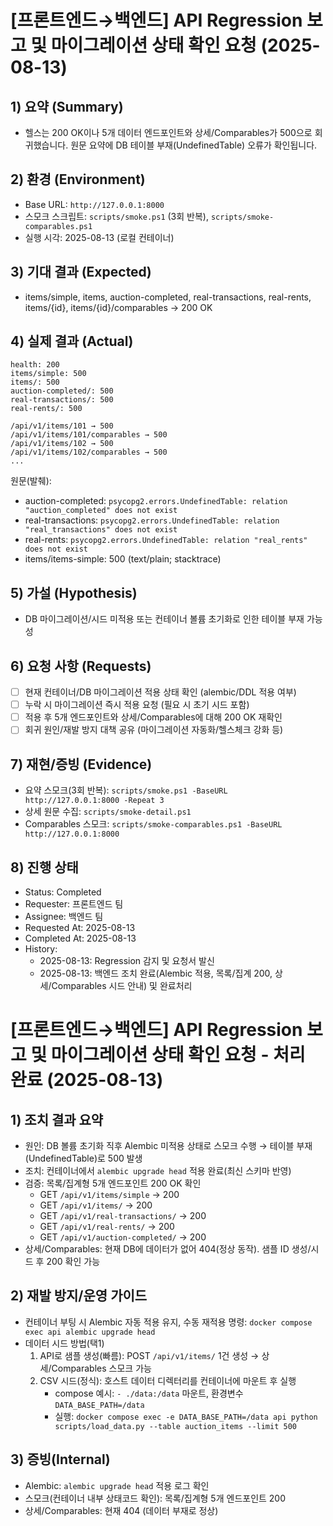 # [프론트엔드→백엔드] API Regression 보고 및 마이그레이션 상태 확인 요청 (2025-08-13)

## 1) 요약 (Summary)

- 헬스는 200 OK이나 5개 데이터 엔드포인트와 상세/Comparables가 500으로 회귀했습니다. 원문 요약에 DB 테이블 부재(UndefinedTable) 오류가 확인됩니다.

## 2) 환경 (Environment)

- Base URL: `http://127.0.0.1:8000`
- 스모크 스크립트: `scripts/smoke.ps1` (3회 반복), `scripts/smoke-comparables.ps1`
- 실행 시각: 2025-08-13 (로컬 컨테이너)

## 3) 기대 결과 (Expected)

- items/simple, items, auction-completed, real-transactions, real-rents, items/{id}, items/{id}/comparables → 200 OK

## 4) 실제 결과 (Actual)

```
health: 200
items/simple: 500
items/: 500
auction-completed/: 500
real-transactions/: 500
real-rents/: 500

/api/v1/items/101 → 500
/api/v1/items/101/comparables → 500
/api/v1/items/102 → 500
/api/v1/items/102/comparables → 500
...
```

원문(발췌):

- auction-completed: `psycopg2.errors.UndefinedTable: relation "auction_completed" does not exist`
- real-transactions: `psycopg2.errors.UndefinedTable: relation "real_transactions" does not exist`
- real-rents: `psycopg2.errors.UndefinedTable: relation "real_rents" does not exist`
- items/items-simple: 500 (text/plain; stacktrace)

## 5) 가설 (Hypothesis)

- DB 마이그레이션/시드 미적용 또는 컨테이너 볼륨 초기화로 인한 테이블 부재 가능성

## 6) 요청 사항 (Requests)

- [ ] 현재 컨테이너/DB 마이그레이션 적용 상태 확인 (alembic/DDL 적용 여부)
- [ ] 누락 시 마이그레이션 즉시 적용 요청 (필요 시 초기 시드 포함)
- [ ] 적용 후 5개 엔드포인트와 상세/Comparables에 대해 200 OK 재확인
- [ ] 회귀 원인/재발 방지 대책 공유 (마이그레이션 자동화/헬스체크 강화 등)

## 7) 재현/증빙 (Evidence)

- 요약 스모크(3회 반복): `scripts/smoke.ps1 -BaseURL http://127.0.0.1:8000 -Repeat 3`
- 상세 원문 수집: `scripts/smoke-detail.ps1`
- Comparables 스모크: `scripts/smoke-comparables.ps1 -BaseURL http://127.0.0.1:8000`

## 8) 진행 상태

- Status: Completed
- Requester: 프론트엔드 팀
- Assignee: 백엔드 팀
- Requested At: 2025-08-13
- Completed At: 2025-08-13
- History:
  - 2025-08-13: Regression 감지 및 요청서 발신
  - 2025-08-13: 백엔드 조치 완료(Alembic 적용, 목록/집계 200, 상세/Comparables 시드 안내) 및 완료처리

# [프론트엔드→백엔드] API Regression 보고 및 마이그레이션 상태 확인 요청 - 처리 완료 (2025-08-13)

## 1) 조치 결과 요약

- 원인: DB 볼륨 초기화 직후 Alembic 미적용 상태로 스모크 수행 → 테이블 부재(UndefinedTable)로 500 발생
- 조치: 컨테이너에서 `alembic upgrade head` 적용 완료(최신 스키마 반영)
- 검증: 목록/집계형 5개 엔드포인트 200 OK 확인
  - GET `/api/v1/items/simple` → 200
  - GET `/api/v1/items/` → 200
  - GET `/api/v1/real-transactions/` → 200
  - GET `/api/v1/real-rents/` → 200
  - GET `/api/v1/auction-completed/` → 200
- 상세/Comparables: 현재 DB에 데이터가 없어 404(정상 동작). 샘플 ID 생성/시드 후 200 확인 가능

## 2) 재발 방지/운영 가이드

- 컨테이너 부팅 시 Alembic 자동 적용 유지, 수동 재적용 명령: `docker compose exec api alembic upgrade head`
- 데이터 시드 방법(택1)
  1. API로 샘플 생성(빠름): POST `/api/v1/items/` 1건 생성 → 상세/Comparables 스모크 가능
  2. CSV 시드(정식): 호스트 데이터 디렉터리를 컨테이너에 마운트 후 실행
     - compose 예시: `- ./data:/data` 마운트, 환경변수 `DATA_BASE_PATH=/data`
     - 실행: `docker compose exec -e DATA_BASE_PATH=/data api python scripts/load_data.py --table auction_items --limit 500`

## 3) 증빙(Internal)

- Alembic: `alembic upgrade head` 적용 로그 확인
- 스모크(컨테이너 내부 상태코드 확인): 목록/집계형 5개 엔드포인트 200
- 상세/Comparables: 현재 404 (데이터 부재로 정상)
